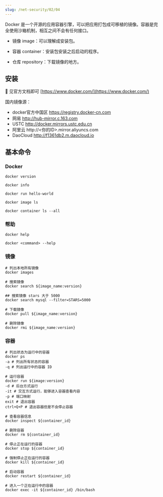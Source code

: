 ```yaml
---
slug: /net-security/02/04
---
```


Docker 是一个开源的应用容器引擎，可以把应用打包成可移植的镜像。容器是完全使用沙箱机制，相互之间不会有任何接口。

- 镜像 image：可以理解成安装包。

- 容器 container：安装包安装之后启动的程序。

- 仓库 repository：下载镜像的地方。



## 安装

🔗 见官方文档即可 [https://www.docker.com/](https://www.docker.com/)



国内镜像源：

- docker官方中国区  https://registry.docker-cn.com
- 网易  http://hub-mirror.c.163.com
- USTC  http://docker.mirrors.ustc.edu.cn
- 阿里云  http://<你的ID>.mirror.aliyuncs.com
- DaoCloud http://f1361db2.m.daocloud.io



## 基本命令

### Docker

```shell
docker version

docker info 

docker run hello-world

docker image ls

docker container ls --all
```



### 帮助

```shell
docker help

docker <command> --help
```



### 镜像

```shell
# 列出本地所有镜像
docker images 

# 搜索镜像
docker search ${image_name:version}

## 搜索镜像 stars 大于 5000
docker search mysql --filter=STARS=5000

# 下载镜像
docker pull ${image_name:version}

# 删除镜像
docker rmi ${image_name:version}
```



### 容器

```shell
# 列出状态为运行中的容器
docker ps
-a # 列出所有状态的容器
-q # 列出运行中的容器 ID

# 运行容器
docker run ${image:version}
-d # 后台方式运行
-it # 交互方式运行，能够进入容器查看内容
-p # 端口映射
exit # 退出容器
ctrl+Q+P # 退出容器但是不会停止容器

# 查看容器信息
docker inspect ${container_id}

# 删除容器
docker rm ${container_id} 

# 停止正在运行的容器
docker stop ${container_id}

# 强制停止正在运行的容器
docker kill ${container_id}

# 启动容器
docker restart ${container_id}

# 进入一个正在运行中的容器
docker exec -it ${container_id} /bin/bash
```



























